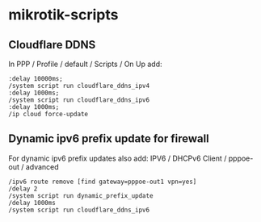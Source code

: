 # mikrotik-scripts

## Cloudflare DDNS

In PPP / Profile / default / Scripts / On Up add:

```
:delay 10000ms;
/system script run cloudflare_ddns_ipv4
:delay 1000ms;
/system script run cloudflare_ddns_ipv6
:delay 1000ms;
/ip cloud force-update
```

## Dynamic ipv6 prefix update for firewall

For dynamic ipv6 prefix updates also add:
IPV6 / DHCPv6 Client / pppoe-out / advanced

```
/ipv6 route remove [find gateway=pppoe-out1 vpn=yes]
/delay 2
/system script run dynamic_prefix_update
/delay 1000ms
/system script run cloudflare_ddns_ipv6
```
